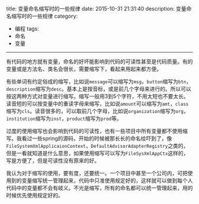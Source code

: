 title: 变量命名缩写时的一些规律
date: 2015-10-31 21:31:40
description: 变量命名缩写时的一些规律
category:
- 编程
tags:
- 命名
- 变量
---
有代码的地方就有变量，命名的好坏能影响到代码的可读性甚至是代码质量。有的变量或是方法名、类名会很长，需要缩写下，看起来用起来都方便。

有些单词有约定俗成的缩写，比如说`message`可以缩写为`msg`，`button`缩写为`btn`，`description`缩写为`desc`。基本上是按音标，或是前几个字母来进行的。所以可以按这两种方式对变量进行缩写。缩写一般用3到5个字符，不用太短也不要太长。读音短的可以按变量中的重读字母来缩写，比如说`amount`可以缩写为`amt`，`class`缩写为`cls`。读音很多的，可以取前几个字母，比如说`organization`缩写为`org`，`institution`缩写为`inst`，`product`缩写为`prod`等。

过度的使用缩写也会影响到代码的可读性，也有一些项目中所有变量都不使用缩写。我看过一些spring的源码，开始的时候被那长长的命名给吓到了，像`FileSystemXmlApplicaionContext`，`DefaultAdvisorAdapterRegistry`之类的，但是一看就知道是什么意思，如果使用缩写可以写为`FileSysXmlAppCtx`这样的，写是方便了，但是可读性没有原来的好。

我认为对于缩写的使用，要有度，还要统一。一个项目中甚至一个公司内，可把使用到的变量缩写统一管理起来，代码中只准使用规定好的，这样就可以做到每个人代码中的变量都不会有岐义。不光是缩写，所有的命名都可以统一管理起来，用的时候优先使用规定好的。

